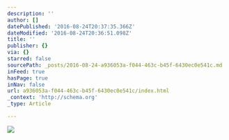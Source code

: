 ```yaml
---
description: ''
author: []
datePublished: '2016-08-24T20:37:35.366Z'
dateModified: '2016-08-24T20:36:51.098Z'
title: ''
publisher: {}
via: {}
starred: false
sourcePath: _posts/2016-08-24-a936053a-f044-463c-b45f-6430ec0e541c.md
inFeed: true
hasPage: true
inNav: false
url: a936053a-f044-463c-b45f-6430ec0e541c/index.html
_context: 'http://schema.org'
_type: Article

---
```

![](https://the-grid-user-content.s3-us-west-2.amazonaws.com/3ca935fe-7da4-41a5-8a70-479fdb608dd6.jpg)